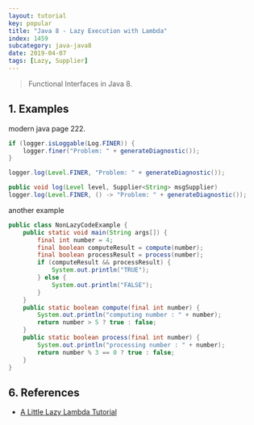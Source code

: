 ```yaml
---
layout: tutorial
key: popular
title: "Java 8 - Lazy Execution with Lambda"
index: 1459
subcategory: java-java8
date: 2019-04-07
tags: [Lazy, Supplier]
---
```


> Functional Interfaces in Java 8.

## 1. Examples
modern java page 222.
```java
if (logger.isLoggable(Log.FINER)) {
    logger.finer("Problem: " + generateDiagnostic());
}

logger.log(Level.FINER, "Problem: " + generateDiagnostic());

public void log(Level level, Supplier<String> msgSupplier)
logger.log(Level.FINER, () -> "Problem: " + generateDiagnostic());
```

another example
```java
public class NonLazyCodeExample {
    public static void main(String args[]) {
        final int number = 4;
        final boolean computeResult = compute(number);
        final boolean processResult = process(number);
        if (computeResult && processResult) {
            System.out.println("TRUE");
        } else {
            System.out.println("FALSE");
        }
    }
    public static boolean compute(final int number) {
        System.out.println("computing number : " + number);
        return number > 5 ? true : false;
    }
    public static boolean process(final int number) {
        System.out.println("processing number : " + number);
        return number % 3 == 0 ? true : false;
    }
}
```

## 6. References
* [A Little Lazy Lambda Tutorial](https://dzone.com/articles/a-little-lazy-lambda-tutorial)
